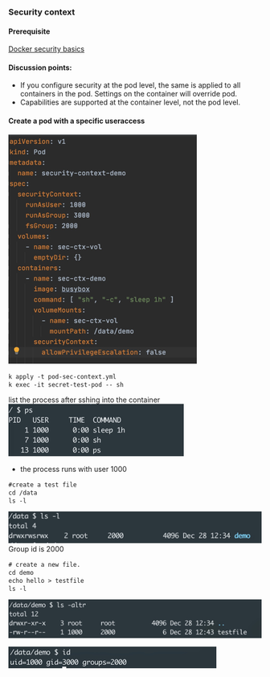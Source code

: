 ### Security context

#### Prerequisite
[Docker security basics](docker-security-basics.md)

#### Discussion points:
- If you configure security at the pod level, the same is applied to all containers in the pod. Settings on the container will override pod.
- Capabilities are supported at the container level, not the pod level.

#### Create a pod with a specific useraccess
![](.readme_images/e3b8b4cc.png)

```shell script
k apply -t pod-sec-context.yml
k exec -it secret-test-pod -- sh
```
list the process after sshing into the container
![](.readme_images/428f9f3b.png)

- the process runs with user 1000
```shell script
#create a test file
cd /data
ls -l

```
![](.readme_images/a0d29bee.png)
Group id is 2000

```shell script
# create a new file. 
cd demo
echo hello > testfile
ls -l
```
![](.readme_images/686256ea.png)

![](.readme_images/c61df77c.png)




